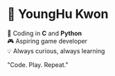 # 👾 YoungHu Kwon

🚀 Coding in **C** and **Python**  
🎮 Aspiring game developer  
💡 Always curious, always learning  

"Code. Play. Repeat."  
